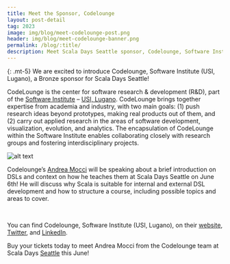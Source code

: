 ```yaml
---
title: Meet the Sponsor, Codelounge
layout: post-detail
tag: 2023
image: img/blog/meet-codelounge-post.png
header: img/blog/meet-codelounge-banner.png
permalink: /blog/:title/
description: Meet Scala Days Seattle sponsor, Codelounge, Software Institute (USI, Lugano)! Learn more about this sponsor and see what they look forward to seeing in Seattle this year!
---
```

{: .mt-5}
We are excited to introduce Codelounge, Software Institute (USI, Lugano), a Bronze sponsor for Scala Days Seattle!

CodeLounge is the center for software research & development (R&D), part of the [Software Institute](http://si.usi.ch/) – [USI, Lugano](https://www.usi.ch/en). CodeLounge brings together expertise from academia and industry, with two main goals: (1) push research ideas beyond prototypes, making real products out of them, and (2) carry out applied research in the areas of software development, visualization, evolution, and analytics. The encapsulation of CodeLounge within the Software Institute enables collaborating closely with research groups and fostering interdisciplinary projects.

![alt text](/img/assets/sponsors/Sponsor-Card-codelounge.png)


Codelounge’s [Andrea Mocci](https://scaladays.org/seattle-2023/teaching-domain-specific-languages-in-scala) will be speaking about a brief introduction on DSLs and context on how he teaches them at Scala Days Seattle on June 6th!  He will discuss why Scala is suitable for internal and external DSL development and how to structure a course, including possible topics and areas to cover.


<br>


You can find Codelounge, Software Institute (USI, Lugano), on their [website](https://codelounge.si.usi.ch/), [Twitter](https://twitter.com/usisoftware), and [LinkedIn](https://www.linkedin.com/company/si-codelounge/).


Buy your tickets today to meet Andrea Mocci from the Codelounge team at Scala Days [Seattle](https://scaladays.org/seattle-2023/) this June!

